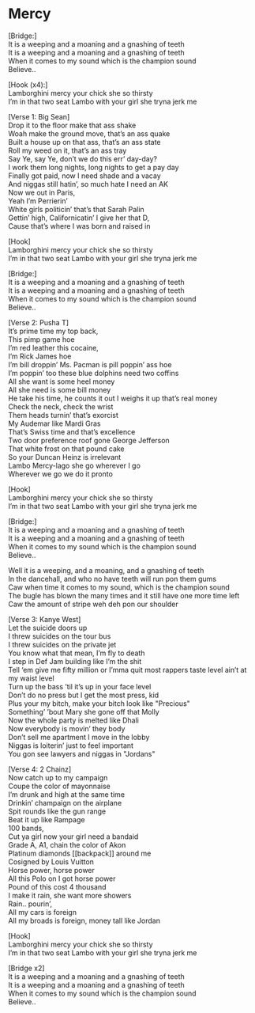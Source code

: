 # Mercy

[Bridge:]  
It is a weeping and a moaning and a gnashing of teeth  
It is a weeping and a moaning and a gnashing of teeth  
When it comes to my sound which is the champion sound  
Believe..  

[Hook (x4):]  
Lamborghini mercy your chick she so thirsty  
I’m in that two seat Lambo with your girl she tryna jerk me  

[Verse 1: Big Sean]  
Drop it to the floor make that ass shake  
Woah make the ground move, that’s an ass quake  
Built a house up on that ass, that’s an ass state  
Roll my weed on it, that’s an ass tray  
Say Ye, say Ye, don’t we do this err’ day-day?  
I work them long nights, long nights to get a pay day  
Finally got paid, now I need shade and a vacay  
And niggas still hatin’, so much hate I need an AK  
Now we out in Paris,  
Yeah I’m Perrierin’  
White girls politicin’ that’s that Sarah Palin  
Gettin’ high, Californicatin’ I give her that D,  
Cause that’s where I was born and raised in  

[Hook]  
Lamborghini mercy your chick she so thirsty  
I’m in that two seat Lambo with your girl she tryna jerk me  

[Bridge:]  
It is a weeping and a moaning and a gnashing of teeth  
It is a weeping and a moaning and a gnashing of teeth  
When it comes to my sound which is the champion sound  
Believe..  

[Verse 2: Pusha T]  
It’s prime time my top back,  
This pimp game hoe  
I’m red leather this cocaine,  
I’m Rick James hoe  
I’m bill droppin’ Ms. Pacman is pill poppin’ ass hoe  
I’m poppin’ too these blue dolphins need two coffins  
All she want is some heel money  
All she need is some bill money  
He take his time, he counts it out I weighs it up that’s real money  
Check the neck, check the wrist  
Them heads turnin’ that’s exorcist  
My Audemar like Mardi Gras  
That’s Swiss time and that’s excellence  
Two door preference roof gone George Jefferson  
That white frost on that pound cake  
So your Duncan Heinz is irrelevant  
Lambo Mercy-lago she go wherever I go  
Wherever we go we do it pronto  

[Hook]  
Lamborghini mercy your chick she so thirsty  
I’m in that two seat Lambo with your girl she tryna jerk me  

[Bridge:]  
It is a weeping and a moaning and a gnashing of teeth  
It is a weeping and a moaning and a gnashing of teeth  
When it comes to my sound which is the champion sound  
Believe..  

Well it is a weeping, and a moaning, and a gnashing of teeth  
In the dancehall, and who no have teeth will run pon them gums  
Caw when time it comes to my sound, which is the champion sound  
The bugle has blown the many times and it still have one more time left  
Caw the amount of stripe weh deh pon our shoulder  

[Verse 3: Kanye West]  
Let the suicide doors up  
I threw suicides on the tour bus  
I threw suicides on the private jet  
You know what that mean, I’m fly to death  
I step in Def Jam building like I’m the shit  
Tell ‘em give me fifty million or I’mma quit most rappers taste level ain’t at my waist level  
Turn up the bass ’til it’s up in your face level  
Don’t do no press but I get the most press, kid  
Plus your my bitch, make your bitch look like "Precious"  
Something’ ’bout Mary she gone off that Molly  
Now the whole party is melted like Dhali  
Now everybody is movin’ they body  
Don’t sell me apartment I move in the lobby  
Niggas is loiterin’ just to feel important  
You gon see lawyers and niggas in "Jordans"  

[Verse 4: 2 Chainz]  
Now catch up to my campaign  
Coupe the color of mayonnaise  
I’m drunk and high at the same time  
Drinkin’ champaign on the airplane  
Spit rounds like the gun range  
Beat it up like Rampage  
100 bands,  
Cut ya girl now your girl need a bandaid  
Grade A, A1, chain the color of Akon  
Platinum diamonds [[backpack]] around me  
Cosigned by Louis Vuitton  
Horse power, horse power  
All this Polo on I got horse power  
Pound of this cost 4 thousand  
I make it rain, she want more showers  
Rain.. pourin’,  
All my cars is foreign  
All my broads is foreign, money tall like Jordan  

[Hook]  
Lamborghini mercy your chick she so thirsty  
I’m in that two seat Lambo with your girl she tryna jerk me  

[Bridge x2]  
It is a weeping and a moaning and a gnashing of teeth  
It is a weeping and a moaning and a gnashing of teeth  
When it comes to my sound which is the champion sound  
Believe..
